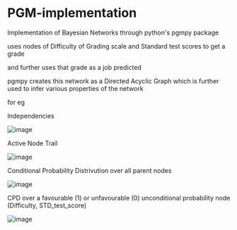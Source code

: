 # PGM-implementation

Implementation of Bayesian Networks through python's pgmpy package

uses nodes of Difficulty of Grading scale and Standard test scores to get a grade

and further uses that grade as a job predicted

pgmpy creates this network as a Directed Acyclic Graph which is further used to infer various properties of the network

for eg

Independencies

![image](https://user-images.githubusercontent.com/109903325/180718537-579ffd97-23b9-4bb5-9816-0dda9c2b551e.png)

Active Node Trail

![image](https://user-images.githubusercontent.com/109903325/180718586-01c45eaf-440e-4093-9d41-e70e2954c782.png)

Conditional Probability Distrivution over all parent nodes

![image](https://user-images.githubusercontent.com/109903325/180718698-1279a8c6-c7fc-48c8-9209-7767944b5b55.png)

CPD over a favourable (1) or unfavourable (0) unconditional probability node (Difficulty, STD_test_score)

![image](https://user-images.githubusercontent.com/109903325/180718824-7652fbf0-70e3-4bae-b793-7688a73c6e9b.png)
